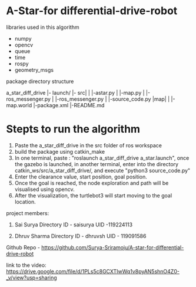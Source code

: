 # A-Star-for differential-drive-robot

libraries used in this algorithm
* numpy
* opencv
* queue
* time
* rospy
* geometry_msgs

package directory structure

a_star_diff_drive
|- launch/
|- src|
|     |-astar.py
|     |-map.py
|     |-ros_messenger.py
|     |-ros_messenger.py
|
|-source_code.py
|map|
|   |-map.world
|-package.xml
|-README.md

# Stepts to run the algorithm
1. Paste the a_star_diff_drive in the src folder of ros workspace
2. build the package using catkin_make
3. In one terminal, paste : "roslaunch a_star_diff_drive a_star.launch", once the gazebo is launched, in another terminal, enter into the directory catkin_ws/src/a_star_diff_drive/, and execute "python3 source_code.py"
4. Enter the clearance value, start position, goal position.
5. Once the goal is reached, the node exploration and path will be visualised using opencv.
6. After the visualization, the turtlebot3 will start moving to the goal location.


project members: 
1. Sai Surya
Directory ID - saisurya
UID -119224113

2. Dhruv Sharma
Directory ID - dhruvsh
UID - 119091586

Github Repo - https://github.com/Surya-Sriramoju/A-star-for-differential-drive-robot

link to the video: https://drive.google.com/file/d/1PLs5c8GCXTIwWq1v8pyAN5shnO4Z0-_v/view?usp=sharing